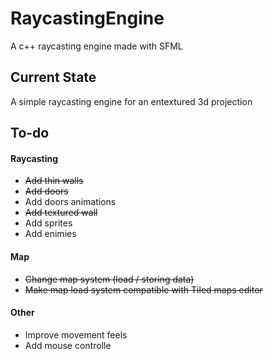 # RaycastingEngine

A c++ raycasting engine made with SFML

## Current State 

A simple raycasting engine for an entextured 3d projection 

## To-do

#### Raycasting 
- ~~Add thin walls~~
- ~~Add doors~~
- Add doors animations
- ~~Add textured wall~~
- Add sprites  
- Add enimies 

#### Map
- ~~Change map system (load / storing data)~~
- ~~Make map load system compatible with Tiled maps editor~~

#### Other
- Improve movement feels
- Add mouse controlle
